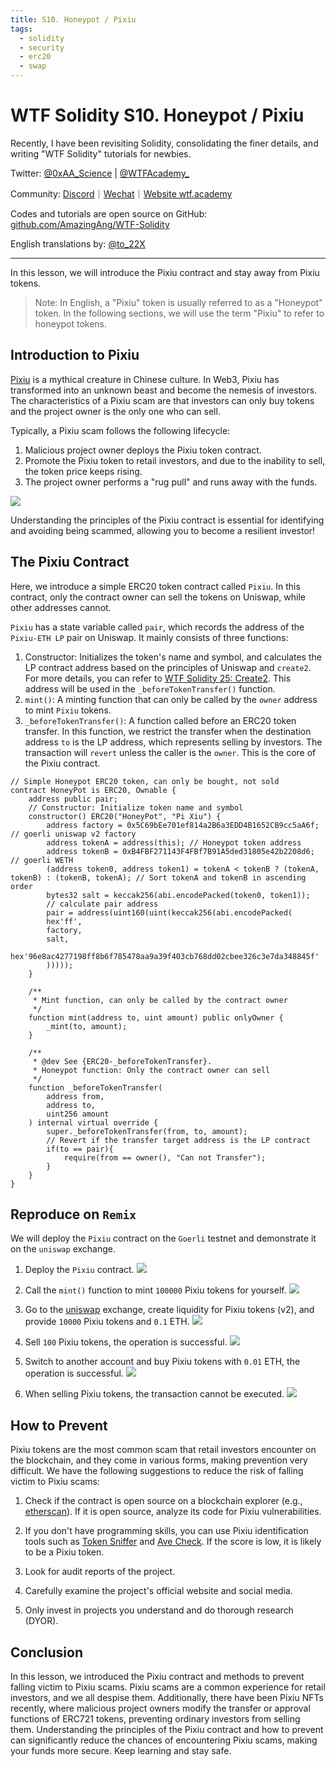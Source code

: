 ```yaml
---
title: S10. Honeypot / Pixiu
tags:
  - solidity
  - security
  - erc20
  - swap
---
```


# WTF Solidity S10. Honeypot / Pixiu

Recently, I have been revisiting Solidity, consolidating the finer details, and writing "WTF Solidity" tutorials for newbies. 

Twitter: [@0xAA_Science](https://twitter.com/0xAA_Science) | [@WTFAcademy_](https://twitter.com/WTFAcademy_)

Community: [Discord](https://discord.gg/5akcruXrsk)｜[Wechat](https://docs.google.com/forms/d/e/1FAIpQLSe4KGT8Sh6sJ7hedQRuIYirOoZK_85miz3dw7vA1-YjodgJ-A/viewform?usp=sf_link)｜[Website wtf.academy](https://wtf.academy)

Codes and tutorials are open source on GitHub: [github.com/AmazingAng/WTF-Solidity](https://github.com/AmazingAng/WTF-Solidity)

English translations by: [@to_22X](https://twitter.com/to_22X)

---

In this lesson, we will introduce the Pixiu contract and stay away from Pixiu tokens.

> Note: In English, a "Pixiu" token is usually referred to as a "Honeypot" token. In the following sections, we will use the term "Pixiu" to refer to honeypot tokens.

## Introduction to Pixiu

[Pixiu](https://en.wikipedia.org/wiki/Pixiu) is a mythical creature in Chinese culture. In Web3, Pixiu has transformed into an unknown beast and become the nemesis of investors. The characteristics of a Pixiu scam are that investors can only buy tokens and the project owner is the only one who can sell.

Typically, a Pixiu scam follows the following lifecycle:

1. Malicious project owner deploys the Pixiu token contract.
2. Promote the Pixiu token to retail investors, and due to the inability to sell, the token price keeps rising.
3. The project owner performs a "rug pull" and runs away with the funds.

![](./img/S10-1.png)

Understanding the principles of the Pixiu contract is essential for identifying and avoiding being scammed, allowing you to become a resilient investor!

## The Pixiu Contract

Here, we introduce a simple ERC20 token contract called `Pixiu`. In this contract, only the contract owner can sell the tokens on Uniswap, while other addresses cannot.

`Pixiu` has a state variable called `pair`, which records the address of the `Pixiu-ETH LP` pair on Uniswap. It mainly consists of three functions:

1. Constructor: Initializes the token's name and symbol, and calculates the LP contract address based on the principles of Uniswap and `create2`. For more details, you can refer to [WTF Solidity 25: Create2](https://github.com/AmazingAng/WTF-Solidity/blob/main/Languages/en/25_Create2_en/readme.md). This address will be used in the `_beforeTokenTransfer()` function.
2. `mint()`: A minting function that can only be called by the `owner` address to mint `Pixiu` tokens.
3. `_beforeTokenTransfer()`: A function called before an ERC20 token transfer. In this function, we restrict the transfer when the destination address `to` is the LP address, which represents selling by investors. The transaction will `revert` unless the caller is the `owner`. This is the core of the Pixiu contract.

```solidity
// Simple Honeypot ERC20 token, can only be bought, not sold
contract HoneyPot is ERC20, Ownable {
    address public pair;
    // Constructor: Initialize token name and symbol
    constructor() ERC20("HoneyPot", "Pi Xiu") {
        address factory = 0x5C69bEe701ef814a2B6a3EDD4B1652CB9cc5aA6f; // goerli uniswap v2 factory
        address tokenA = address(this); // Honeypot token address
        address tokenB = 0xB4FBF271143F4FBf7B91A5ded31805e42b2208d6; // goerli WETH
        (address token0, address token1) = tokenA < tokenB ? (tokenA, tokenB) : (tokenB, tokenA); // Sort tokenA and tokenB in ascending order
        bytes32 salt = keccak256(abi.encodePacked(token0, token1));
        // calculate pair address
        pair = address(uint160(uint(keccak256(abi.encodePacked(
        hex'ff',
        factory,
        salt,
        hex'96e8ac4277198ff8b6f785478aa9a39f403cb768dd02cbee326c3e7da348845f'
        )))));
    }
    
    /**
     * Mint function, can only be called by the contract owner
     */
    function mint(address to, uint amount) public onlyOwner {
        _mint(to, amount);
    }

    /**
     * @dev See {ERC20-_beforeTokenTransfer}.
     * Honeypot function: Only the contract owner can sell
     */
    function _beforeTokenTransfer(
        address from,
        address to,
        uint256 amount
    ) internal virtual override {
        super._beforeTokenTransfer(from, to, amount);
        // Revert if the transfer target address is the LP contract
        if(to == pair){
            require(from == owner(), "Can not Transfer");
        }
    }
}
```

## Reproduce on `Remix`

We will deploy the `Pixiu` contract on the `Goerli` testnet and demonstrate it on the `uniswap` exchange.

1. Deploy the `Pixiu` contract.
![](./img/S10-2.png)

2. Call the `mint()` function to mint `100000` Pixiu tokens for yourself.
![](./img/S10-3.png)

3. Go to the [uniswap](https://app.uniswap.org/#/add/v2/ETH) exchange, create liquidity for Pixiu tokens (v2), and provide `10000` Pixiu tokens and `0.1` ETH.
![](./img/S10-4.png)

4. Sell `100` Pixiu tokens, the operation is successful.
![](./img/S10-5.png)

5. Switch to another account and buy Pixiu tokens with `0.01` ETH, the operation is successful.
![](./img/S10-6.png)

6. When selling Pixiu tokens, the transaction cannot be executed.
![](./img/S10-7.png)

## How to Prevent

Pixiu tokens are the most common scam that retail investors encounter on the blockchain, and they come in various forms, making prevention very difficult. We have the following suggestions to reduce the risk of falling victim to Pixiu scams:

1. Check if the contract is open source on a blockchain explorer (e.g., [etherscan](https://etherscan.io/)). If it is open source, analyze its code for Pixiu vulnerabilities.

2. If you don't have programming skills, you can use Pixiu identification tools such as [Token Sniffer](https://tokensniffer.com/) and [Ave Check](https://ave.ai/check). If the score is low, it is likely to be a Pixiu token.

3. Look for audit reports of the project.

4. Carefully examine the project's official website and social media.

5. Only invest in projects you understand and do thorough research (DYOR).

## Conclusion

In this lesson, we introduced the Pixiu contract and methods to prevent falling victim to Pixiu scams. Pixiu scams are a common experience for retail investors, and we all despise them. Additionally, there have been Pixiu NFTs recently, where malicious project owners modify the transfer or approval functions of ERC721 tokens, preventing ordinary investors from selling them. Understanding the principles of the Pixiu contract and how to prevent can significantly reduce the chances of encountering Pixiu scams, making your funds more secure. Keep learning and stay safe.
